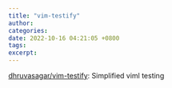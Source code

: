 ```yaml
---
title: "vim-testify"
author: 
categories: 
date: 2022-10-16 04:21:05 +0800
tags: 
excerpt: 
---
```






[dhruvasagar/vim-testify](https://github.com/dhruvasagar/vim-testify): Simplified viml testing













